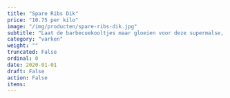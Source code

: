 ```yaml
---
title: "Spare Ribs Dik"
price: "10.75 per kilo"
image: "/img/producten/spare-ribs-dik.jpg"
subtitle: "Laat de barbecuekooltjes maar gloeien voor deze supermalse, gemarineerde zoete spareribs. Al voorgegaard in traditionele heteluchtovens wat zorgt voor de heerlijke specifieke grillsmaak en de perfecte garing."
category: "varken"
weight: ""
truncated: False
ordinal: 0
date: 2020-01-01
draft: False
action: False
items: 
---
```

